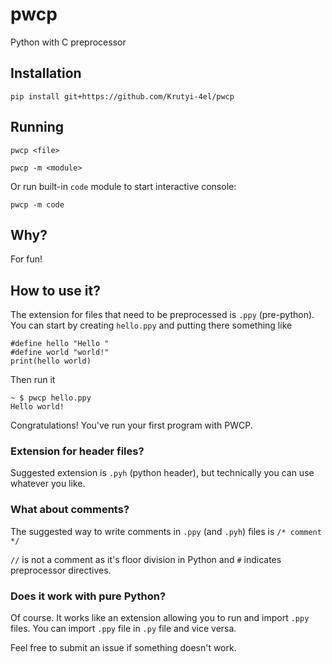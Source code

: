 # pwcp
Python with C preprocessor

## Installation
`pip install git+https://github.com/Krutyi-4el/pwcp`

## Running
`pwcp <file>`

`pwcp -m <module>`

Or run built-in `code` module to start interactive console:

`pwcp -m code`

## Why?
For fun!

## How to use it?
The extension for files that need to be preprocessed is `.ppy` (pre-python).
You can start by creating `hello.ppy` and putting there something like

    #define hello "Hello "
    #define world "world!"
    print(hello world)

Then run it

    ~ $ pwcp hello.ppy
    Hello world!

Congratulations! You've run your first program with PWCP.

### Extension for header files?
Suggested extension is `.pyh` (python header), but technically you can use whatever you like.

### What about comments?
The suggested way to write comments in `.ppy` (and `.pyh`) files is `/* comment */`

`//` is not a comment as it's floor division in Python and `#` indicates preprocessor directives.

### Does it work with pure Python?
Of course. It works like an extension allowing you to run and import `.ppy` files. You can import `.ppy` file in `.py` file and vice versa.

Feel free to submit an issue if something doesn't work.
